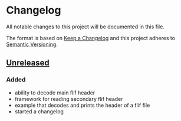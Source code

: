 # Changelog
All notable changes to this project will be documented in this file.

The format is based on [Keep a Changelog](http://keepachangelog.com/en/1.0.0/)
and this project adheres to [Semantic Versioning](http://semver.org/spec/v2.0.0.html).

## [Unreleased]
### Added
- ability to decode main flif header
- framework for reading secondary flif header
- example that decodes and prints the header of a flif file
- started a changelog

[Unreleased]: https://github.com/dgriffen/flif.rs